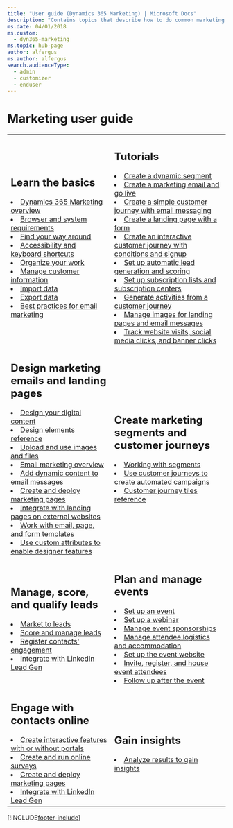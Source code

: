 ```yaml
---
title: "User guide (Dynamics 365 Marketing) | Microsoft Docs"
description: "Contains topics that describe how to do common marketing tasks in Dynamics 365 Marketing."
ms.date: 04/01/2018
ms.custom: 
  - dyn365-marketing
ms.topic: hub-page
author: alfergus
ms.author: alfergus
search.audienceType: 
  - admin
  - customizer
  - enduser
---
```


# Marketing user guide

<table>

<tr><td>

<h2>Learn the basics</h2>
<li><a href="overview.md" data-raw-source="[Dynamics 365 Marketing overview](overview.md)">Dynamics 365 Marketing overview</a></li>
<li><a href="browser-requirements.md" data-raw-source="[Browser and system requirements](browser-requirements.md)">Browser and system requirements</a></li>
<li><a href="navigation.md" data-raw-source="[Find your way around](navigation.md)">Find your way around</a></li>
<li><a href="designer-shortcuts.md" data-raw-source="[Accessibility and keyboard shortcuts](designer-shortcuts.md)">Accessibility and keyboard shortcuts</a></li>
<li><a href="organize-daily-work.md" data-raw-source="[Organize your work](organize-daily-work.md)">Organize your work</a></li>
<li><a href="manage-customer-information.md" data-raw-source="[Manage customer information](manage-customer-information.md)">Manage customer information</a></li>
<li><a href="import-data.md" data-raw-source="[Import data](import-data.md)">Import data</a></li>
<li><a href="export-data-Word-Excel.md" data-raw-source="[Export data](export-data-Word-Excel.md)">Export data</a></li>
<li><a href="get-ready-email-marketing.md" data-raw-source="[Best practices for email marketing](get-ready-email-marketing.md)">Best practices for email marketing</a></li>

</td><td>

<h2>Tutorials</h2>
<li><a href="create-segment.md" data-raw-source="[Create a dynamic segment](create-segment.md)">Create a dynamic segment</a></li>
<li><a href="create-marketing-email.md" data-raw-source="[Create a marketing email and go live](create-marketing-email.md)">Create a marketing email and go live</a></li>
<li><a href="create-simple-customer-journey.md" data-raw-source="[Create a simple customer journey with email messaging](create-simple-customer-journey.md)">Create a simple customer journey with email messaging</a></li>
<li><a href="create-landing-page.md" data-raw-source="[Create a landing page with a form](create-landing-page.md)">Create a landing page with a form</a></li>
<li><a href="create-interactive-customer-journey.md" data-raw-source="[Create an interactive customer journey with conditions and signup](create-interactive-customer-journey.md)">Create an interactive customer journey with conditions and signup</a></li>
<li><a href="set-up-lead-scoring.md" data-raw-source="[Set up automatic lead generation and scoring](set-up-lead-scoring.md)">Set up automatic lead generation and scoring</a></li>
<li><a href="set-up-subscription-center.md" data-raw-source="[Set up subscription lists and subscription centers](set-up-subscription-center.md)">Set up subscription lists and subscription centers</a></li>
<li><a href="generate-activities-from-customer-journey.md" data-raw-source="[Generate activities from a customer journey](generate-activities-from-customer-journey.md)">Generate activities from a customer journey</a></li>
<li><a href="manage-images.md" data-raw-source="[Manage images for landing pages and email messages](manage-images.md)">Manage images for landing pages and email messages</a></li>
<li><a href="track-online-behavior.md" data-raw-source="[Track website visits, social media clicks, and banner clicks](track-online-behavior.md)">Track website visits, social media clicks, and banner clicks</a></li>

</td></tr>
<tr><td>

<h2>Design marketing emails and landing pages</h2>
<li><a href="design-digital-content.md" data-raw-source="[Design your digital content](design-digital-content.md)">Design your digital content</a></li>
<li><a href="content-blocks-reference.md" data-raw-source="[Design elements reference](content-blocks-reference.md)">Design elements reference</a></li>
<li><a href="upload-images-files.md" data-raw-source="[Upload and use images and files](upload-images-files.md)">Upload and use images and files</a></li>
<li><a href="prepare-marketing-emails.md" data-raw-source="[Email marketing overview](prepare-marketing-emails.md)">Email marketing overview</a></li>
<li><a href="dynamic-email-content.md" data-raw-source="[Add dynamic content to email messages](dynamic-email-content.md)">Add dynamic content to email messages</a></li>
<li><a href="create-deploy-marketing-pages.md" data-raw-source="[Create and deploy marketing pages](create-deploy-marketing-pages.md)">Create and deploy marketing pages</a></li>
<li><a href="embed-forms.md" data-raw-source="[Integrate with landing pages on external websites](embed-forms.md)">Integrate with landing pages on external websites</a></li><li><a href="email-templates.md" data-raw-source="[Work with email, page, and form templates](email-templates.md)">Work with email, page, and form templates</a></li>
<li><a href="custom-template-attributes.md" data-raw-source="[Use custom attributes to enable designer features](custom-template-attributes.md)">Use custom attributes to enable designer features</a></li>

</td><td>

<h2>Create marketing segments and customer journeys</h2>
<li><a href="segmentation-lists-subscriptions.md" data-raw-source="[Working with segments](segmentation-lists-subscriptions.md)">Working with segments</a></li>
<li><a href="customer-journeys-create-automated-campaigns.md" data-raw-source="[Use customer journeys to create automated campaigns](customer-journeys-create-automated-campaigns.md)">Use customer journeys to create automated campaigns</a></li>
<li><a href="customer-journey-tiles-reference.md" data-raw-source="[Customer journey tiles reference](customer-journey-tiles-reference.md)">Customer journey tiles reference</a></li>

</td></tr>
<tr><td>

<h2>Manage, score, and qualify leads</h2>
<li><a href="market-to-leads.md" data-raw-source="[Market to leads](market-to-leads.md)">Market to leads</a></li>
<li><a href="score-manage-leads.md" data-raw-source="[Score and manage leads](score-manage-leads.md)">Score and manage leads</a></li>
<li><a href="register-engagement.md" data-raw-source="[Register link clicks and website visits](register-engagement.md)">Register contacts&#39; engagement</a></li>
<li><a href="LinkedIn-Lead-Gen-integration.md" data-raw-source="[Integrate with LinkedIn Lead Gen](LinkedIn-Lead-Gen-integration.md)">Integrate with LinkedIn Lead Gen</a></li>

</td><td>

<h2>Plan and manage events</h2>
<li><a href="set-up-event.md" data-raw-source="[Set up an event](set-up-event.md)">Set up an event</a></li>
<li><a href="set-up-webinar.md" data-raw-source="[Set up a webinar](set-up-webinar.md)">Set up a webinar</a></li>
<li><a href="manage-event-sponsorships.md" data-raw-source="[Manage event sponsorships](manage-event-sponsorships.md)">Manage event sponsorships</a></li>
<li><a href="manage-event-logistic.md" data-raw-source="[Manage attendee logistics and accommodation](manage-event-logistic.md)">Manage attendee logistics and accommodation</a></li>
<li><a href="set-up-event-portal.md" data-raw-source="[Set up the event website](set-up-event-portal.md)">Set up the event website</a></li>
<li><a href="invite-register-house-event-attendees.md" data-raw-source="[Invite, register, and house event attendees](invite-register-house-event-attendees.md)">Invite, register, and house event attendees</a></li>
<li><a href="followup-after-event.md" data-raw-source="[Follow up after the event](followup-after-event.md)">Follow up after the event</a></li>

</td></tr>
<tr><td>

<h2>Engage with contacts online</h2>
<li><a href="portals.md" data-raw-source="[Create interactive features with or without portals](portals.md)">Create interactive features with or without portals</a></li>
<li><a href="surveys.md" data-raw-source="[Create and run online surveys](surveys.md)">Create and run online surveys</a></li>
<li><a href="create-deploy-marketing-pages.md" data-raw-source="[Create and deploy marketing pages](create-deploy-marketing-pages.md)">Create and deploy marketing pages</a></li>
<li><a href="LinkedIn-Lead-Gen-integration.md" data-raw-source="[Integrate with LinkedIn Lead Gen](LinkedIn-Lead-Gen-integration.md)">Integrate with LinkedIn Lead Gen</a></li>

</td><td>

<h2>Gain insights</h2>
<li><a href="insights.md" data-raw-source="[Analyze results to gain insights](insights.md)">Analyze results to gain insights</a></li>

</td></tr>
</table>


[!INCLUDE[footer-include](../includes/footer-banner.md)]
